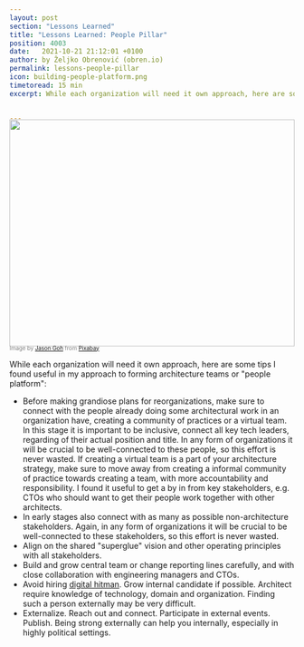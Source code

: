 ```yaml
---
layout: post
section: "Lessons Learned"
title: "Lessons Learned: People Pillar"
position: 4003
date:   2021-10-21 21:12:01 +0100
author: by Željko Obrenović (obren.io)
permalink: lessons-people-pillar
icon: building-people-platform.png
timetoread: 15 min
excerpt: While each organization will need it own approach, here are some tips I found useful in my approach to forming architecture teams or "people platform."


---
```

<img style="margin-top: -20px; width: 100%; height: 400px; object-fit: cover" 
     src="assets/images/arch/construction-271873_1920.jpg">
<div style="font-size: 70%; margin-top: -16px; color: grey; margin-bottom: 12px">
Image by <a href="https://pixabay.com/users/cegoh-94852/?utm_source=link-attribution&amp;utm_medium=referral&amp;utm_campaign=image&amp;utm_content=271873">Jason Goh</a> from <a href="https://pixabay.com/?utm_source=link-attribution&amp;utm_medium=referral&amp;utm_campaign=image&amp;utm_content=271873">Pixabay</a>
</div>

While each organization will need it own approach, here are some tips I found useful in my approach to forming architecture teams or "people platform":
* Before making grandiose plans for reorganizations, make sure to connect with the people already doing some architectural work in an organization have, creating a community of practices or a virtual team. In this stage it is important to be inclusive, connect all key tech leaders, regarding of their actual position and title. In any form of organizations it will be crucial to be well-connected to these people, so this effort is never wasted. If creating a virtual team is a part of your architecture strategy, make sure to move away from creating a informal community of practice towards creating a team, with more accountability and responsibility. I found it useful to get a by in from key stakeholders, e.g. CTOs who should want to get their people work together with other architects.
* In early stages also connect with as many as possible non-architecture stakeholders. Again, in any form of organizations it will be crucial to be well-connected to these stakeholders, so this effort is never wasted.
* Align on the shared "superglue" vision and other operating principles with all stakeholders.
* Build and grow central team or change reporting lines carefully, and with close collaboration with engineering managers and CTOs. 
* Avoid hiring [digital hitman](https://architectelevator.com/transformation/dont-hire-hitman/). Grow internal candidate if possible. Architect require knowledge of technology, domain and organization. Finding such a person externally may be very difficult.
* Externalize. Reach out and connect. Participate in external events. Publish. Being strong externally can help you internally, especially in highly political settings.
